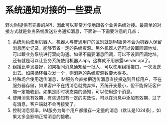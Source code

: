 # 系统通知对接的一些要点
野火IM提供有完善的API，因此可以非常方便地跟各个业务系统对接。最简单的对接方式就是业务系统发送业务通知消息，下面讲一下需要注意的几点：

1. 系统角色使用机器人，机器人与普通用户的区别就是IM服务不会为机器人保留消息历史记录，能够节省一定的系统资源。另外机器人还可以设置回调地址，可以跟业务系统进行双向沟通。如果不需要消息回调，可以不设置回调地址。还有就是可以让业务系统使用机器人api，这样就不用暴露server api了。
2. 组播比单发要好，如果相同消息通知给一批人，可以使用组播接口，一次发送出去。如果循环每次发一个，则消耗的系统资源数要大得多。
3. 特殊场合使用透传消息，IM服务会直接把透传消息直接投送到目标用户，不在服务器存储，如果客户不在线消息就抛弃掉，系统开支最小，但不能保证客户端一定能收到。如果是即时状态类的通知，可以使用这个消息。
4. 使用消息有效期，有些通知有一定的实效性，可以在消息中添加有效期，过了有消息，客户端就不会再接受了。
5. 控制消息频率，IM服务为每个用户都缓存一定量的消息（默认是1024条），如果太多会影响正常消息的接收。
